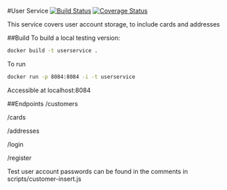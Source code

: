#User Service
[![Build Status](https://travis-ci.org/microservices-demo/user.svg?branch=master)](https://travis-ci.org/microservices-demo/user)
[![Coverage Status](https://coveralls.io/repos/github/microservices-demo/user/badge.svg?branch=master)](https://coveralls.io/github/microservices-demo/user?branch=master)

This service covers user account storage, to include cards and addresses

##Build
To build a local testing version:


```bash
docker build -t userservice .

```

To run

```bash
docker run -p 8084:8084 -i -t userservice
```
Accessible at localhost:8084

##Endpoints
/customers

/cards

/addresses

/login

/register


Test user account passwords can be found in the comments in scripts/customer-insert.js
